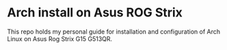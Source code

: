 # Arch install on Asus ROG Strix  

This repo holds my personal guide for installation and configuration of Arch Linux on Asus Rog Strix G15 G513QR.
